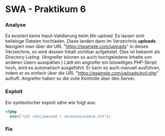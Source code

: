 # SWA - Praktikum 6

### Analyse
Es existiert keine Input-Validierung beim <i>file-upload</i>. Es lassen sich beliebige Dateien hochladen. Diese landen dann im Verzeichnis <b><i>uploads</i></b>.<br>
Navigiert man über die URL "https://example.com/uploads" in dieses Verzeichnis, so wird dessen Inhalt sichtbar aufgelistet. Dies ist bekannt als <i>Directory Listing</i>. (Angreifer können so auch hochgeladene Inhalte von anderen Usern ausspähen.) Lädt ein angreifer ein böswilliges PHP-Skript hoch, wird es automatisch ausgeführt. Er kann es auch manuell ausführen, indem er es einfach über die URL "https://example.com/uploads/evil.php" aufruft. Angreifer haben so die volle Kontrolle über den Server.<br>

### Exploit
Ein symbolischer exploit sähe wie folgt aus:
```PHP
<?php
  exec("cat /etc/passwd > reconnaissance.txt");
```

### Fix
